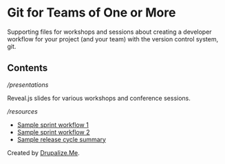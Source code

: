 Git for Teams of One or More
=====================

Supporting files for workshops and sessions about creating a
developer workflow for your project (and your team) with the
version control system, git.

## Contents

*/presentations*

Reveal.js slides for various workshops and conference sessions.

*/resources*

- [Sample sprint workflow 1](resources/workflow-sample-sprint-1.md)
- [Sample sprint workflow 2](resources/workflow-sample-sprint-2.md)
- [Sample release cycle
  summary](resources/relase-cycle-sample-1.md)

Created by [Drupalize.Me](http://drupalize.me).

